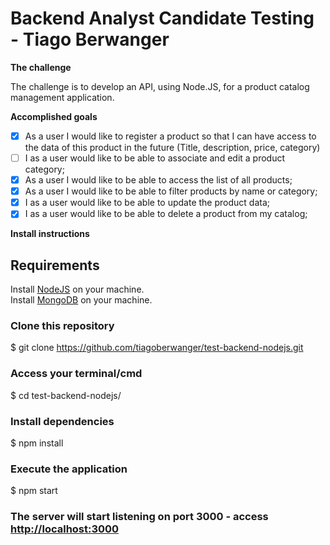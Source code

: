 <h1>Backend Analyst Candidate Testing - Tiago Berwanger</h1>

<strong>The challenge</strong>

The challenge is to develop an API, using Node.JS, for a product catalog management application.
 
<strong>Accomplished goals</strong>

- [x] As a user I would like to register a product so that I can have access to the data of this product in the future (Title, description, price, category)
- [ ] I as a user would like to be able to associate and edit a product category;
- [x] As a user I would like to be able to access the list of all products;
- [x] As a user I would like to be able to filter products by name or category;
- [x] I as a user would like to be able to update the product data;
- [x] I as a user would like to be able to delete a product from my catalog;
 
<strong>Install instructions</strong>

## Requirements

Install [NodeJS](https://nodejs.org/pt-br/download/package-manager/) on your machine.  
Install [MongoDB](https://docs.mongodb.com/manual/installation/) on your machine.  

### Clone this repository
$ git clone <https://github.com/tiagoberwanger/test-backend-nodejs.git>

### Access your terminal/cmd
$ cd test-backend-nodejs/

### Install dependencies
$ npm install

### Execute the application 
$ npm start

### The server will start listening on port 3000 - access <http://localhost:3000>
